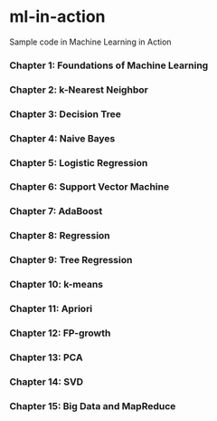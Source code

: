 # ml-in-action

Sample code in Machine Learning in Action

### Chapter 1: Foundations of Machine Learning

### Chapter 2: k-Nearest Neighbor

### Chapter 3: Decision Tree

### Chapter 4: Naive Bayes

### Chapter 5: Logistic Regression

### Chapter 6: Support Vector Machine

### Chapter 7: AdaBoost

### Chapter 8: Regression

### Chapter 9: Tree Regression

### Chapter 10: k-means

### Chapter 11: Apriori

### Chapter 12: FP-growth

### Chapter 13: PCA

### Chapter 14: SVD

### Chapter 15: Big Data and MapReduce
